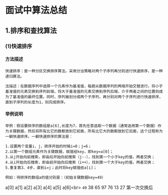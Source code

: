 
# 面试中算法总结
## 1.排序和查找算法
### (1)快速排序
#### 方法描述
```java<br>
快速排序：是一种分区交换排序算法。采用分治策略对两个子序列再分别进行快速排序，是一种递归算法。

法描述：在数据序列中选择一个元素作为基准值，每趟从数据序列的两端开始交替进行，将小于基准值的元素交换到序列前端，将大于基准值的元素交换到序列后端，介于两者之间的位置则成为了基准值的最终位置。同时，序列被划分成两个子序列，再分别对两个子序列进行快速排序，直到子序列的长度为1，则完成排序。
```
#### 举例说明
```java<br>
举例：假设要排序的数组是a[6],长度为7，首先任意选取一个数据（通常选用第一个数据）作为关键数据，然后将所有比它的数都放到它前面，所有比它大的数都放到它后面，这个过程称为一躺快速排序。一躺快速排序的算法是：

1.设置两个变量i，j，排序开始的时候i=0；j=6；
2.以第一个数组元素作为关键数据，赋值给key，即key=a[0]；
3.从j开始向前搜索，即由后开始向前搜索（j--），找到第一个小于key的值，两者交换；
4.从i开始向后搜索，即由前开始向后搜索（i++），找到第一个大于key的值，两者交换；
5.重复第3、4步，直到i=j；此时将key赋值给a[i]；

例如：待排序的数组a的值分别是：（初始关键数据key=49）
```
   a[0] a[1] a[2] a[3] a[4] a[5] a[6]\<br>
   `49`  38   65   97   76   13   27
第一次交换后

